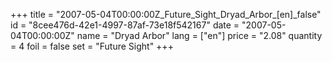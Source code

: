 +++
title = "2007-05-04T00:00:00Z_Future_Sight_Dryad_Arbor_[en]_false"
id = "8cee476d-42e1-4997-87af-73e18f542167"
date = "2007-05-04T00:00:00Z"
name = "Dryad Arbor"
lang = ["en"]
price = "2.08"
quantity = 4
foil = false
set = "Future Sight"
+++
